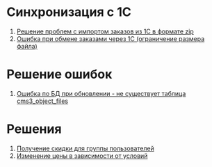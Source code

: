 # Синхронизация с 1С
1.  [Решение проблем с импортом заказов из 1С в формате zip](https://github.com/Umisoft/umi.cms.2/pull/4536)
2.  [Ошибка при обмене заказами через 1С (ограничение размера файла)](http://wiki.umisoft.ru/%D0%9E%D1%88%D0%B8%D0%B1%D0%BA%D0%B0_%D0%BF%D1%80%D0%B8_%D0%BE%D0%B1%D0%BC%D0%B5%D0%BD%D0%B5_%D0%B7%D0%B0%D0%BA%D0%B0%D0%B7%D0%B0%D0%BC%D0%B8_%D1%87%D0%B5%D1%80%D0%B5%D0%B7_1%D0%A1)
# Решение ошибок
1.  [Ошибка по БД при обновлении - не существует таблица cms3_object_files]()
# Решения
1.  [Получение скидки для группы пользователей](SOLUTIONS.md)
2.  [Изменение цены в зависимости от условий](http://wiki.umisoft.ru/%D0%A6%D0%B5%D0%BD%D0%B0_%D0%B2_%D0%B7%D0%B0%D0%B2%D0%B8%D1%81%D0%B8%D0%BC%D0%BE%D1%81%D1%82%D0%B8_%D0%BE%D1%82_%D1%83%D1%81%D0%BB%D0%BE%D0%B2%D0%B8%D0%B9)

